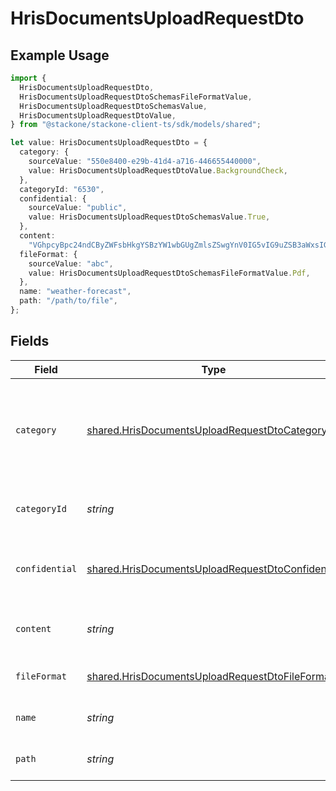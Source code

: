 # HrisDocumentsUploadRequestDto

## Example Usage

```typescript
import {
  HrisDocumentsUploadRequestDto,
  HrisDocumentsUploadRequestDtoSchemasFileFormatValue,
  HrisDocumentsUploadRequestDtoSchemasValue,
  HrisDocumentsUploadRequestDtoValue,
} from "@stackone/stackone-client-ts/sdk/models/shared";

let value: HrisDocumentsUploadRequestDto = {
  category: {
    sourceValue: "550e8400-e29b-41d4-a716-446655440000",
    value: HrisDocumentsUploadRequestDtoValue.BackgroundCheck,
  },
  categoryId: "6530",
  confidential: {
    sourceValue: "public",
    value: HrisDocumentsUploadRequestDtoSchemasValue.True,
  },
  content:
    "VGhpcyBpc24ndCByZWFsbHkgYSBzYW1wbGUgZmlsZSwgYnV0IG5vIG9uZSB3aWxsIGV2ZXIga25vdyE",
  fileFormat: {
    sourceValue: "abc",
    value: HrisDocumentsUploadRequestDtoSchemasFileFormatValue.Pdf,
  },
  name: "weather-forecast",
  path: "/path/to/file",
};
```

## Fields

| Field                                                                                                                       | Type                                                                                                                        | Required                                                                                                                    | Description                                                                                                                 | Example                                                                                                                     |
| --------------------------------------------------------------------------------------------------------------------------- | --------------------------------------------------------------------------------------------------------------------------- | --------------------------------------------------------------------------------------------------------------------------- | --------------------------------------------------------------------------------------------------------------------------- | --------------------------------------------------------------------------------------------------------------------------- |
| `category`                                                                                                                  | [shared.HrisDocumentsUploadRequestDtoCategory](../../../sdk/models/shared/hrisdocumentsuploadrequestdtocategory.md)         | :heavy_minus_sign:                                                                                                          | The category to be associated with the file to be uploaded. Id will take precedence over name.                              | {<br/>"name": "reports",<br/>"id": "550e8400-e29b-41d4-a716-446655440000"<br/>}                                             |
| `categoryId`                                                                                                                | *string*                                                                                                                    | :heavy_minus_sign:                                                                                                          | The categoryId of the documents                                                                                             | 6530                                                                                                                        |
| `confidential`                                                                                                              | [shared.HrisDocumentsUploadRequestDtoConfidential](../../../sdk/models/shared/hrisdocumentsuploadrequestdtoconfidential.md) | :heavy_minus_sign:                                                                                                          | The confidentiality level of the file to be uploaded                                                                        |                                                                                                                             |
| `content`                                                                                                                   | *string*                                                                                                                    | :heavy_minus_sign:                                                                                                          | The base64 encoded content of the file to upload                                                                            | VGhpcyBpc24ndCByZWFsbHkgYSBzYW1wbGUgZmlsZSwgYnV0IG5vIG9uZSB3aWxsIGV2ZXIga25vdyE                                             |
| `fileFormat`                                                                                                                | [shared.HrisDocumentsUploadRequestDtoFileFormat](../../../sdk/models/shared/hrisdocumentsuploadrequestdtofileformat.md)     | :heavy_minus_sign:                                                                                                          | The file format of the file                                                                                                 |                                                                                                                             |
| `name`                                                                                                                      | *string*                                                                                                                    | :heavy_minus_sign:                                                                                                          | The filename of the file to upload                                                                                          | weather-forecast                                                                                                            |
| `path`                                                                                                                      | *string*                                                                                                                    | :heavy_minus_sign:                                                                                                          | The path for the file to be uploaded to                                                                                     | /path/to/file                                                                                                               |